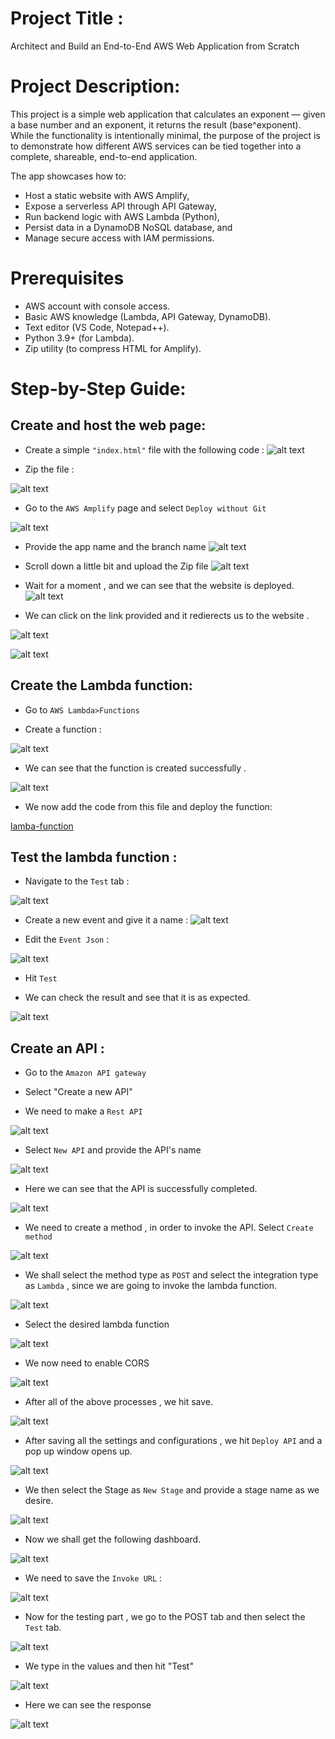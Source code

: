 # Project Title : 
Architect and Build an End-to-End AWS Web Application from Scratch

# Project Description: 
This project is a simple web application that calculates an exponent — given a base number and an exponent, it returns the result (base^exponent). While the functionality is intentionally minimal, the purpose of the project is to demonstrate how different AWS services can be tied together into a complete, shareable, end-to-end application.

The app showcases how to:
- Host a static website with AWS Amplify,
- Expose a serverless API through API Gateway,
- Run backend logic with AWS Lambda (Python),
- Persist data in a DynamoDB NoSQL database, and
- Manage secure access with IAM permissions.

# Prerequisites
- AWS account with console access.
- Basic AWS knowledge (Lambda, API Gateway, DynamoDB).
- Text editor (VS Code, Notepad++).
- Python 3.9+ (for Lambda).
- Zip utility (to compress HTML for Amplify).

# Step-by-Step Guide: 

## Create and host the web page:

- Create a simple `"index.html"` file with the following code : 
![alt text](./Images/index.html.png)

- Zip the file :

![alt text](<Images/Screenshot 2025-08-29 012856.png>)

- Go to the `AWS Amplify` page and select `Deploy without Git` 

![alt text](<Images/Screenshot 2025-08-29 014945.png>)

- Provide the app name and the branch name 
![alt text](<Images/Screenshot 2025-08-29 015024.png>)

- Scroll down a little bit and upload the Zip file 
![alt text](<Images/Screenshot 2025-08-29 015049.png>)

- Wait for a moment , and we can see that the website is deployed. 
![alt text](<Images/Screenshot 2025-08-29 015127.png>)

- We can click on the link provided and it redierects us to the website . 

![alt text](<Images/Screenshot 2025-08-29 015153.png>)

![alt text](<Images/Screenshot 2025-08-29 015158.png>)

## Create the Lambda function: 

- Go to `AWS Lambda>Functions`

- Create a function : 

![alt text](<Images/Screenshot 2025-08-29 021521.png>)

- We can see that the function is created successfully . 

![alt text](<Images/Screenshot 2025-08-29 021634.png>)

- We now add the code from this file and deploy the function:

[lamba-function](lambda-func.py) 

## Test the lambda function : 

- Navigate to the `Test` tab : 

![alt text](<Images/Screenshot 2025-08-29 022756.png>)

- Create a new event and give it a name : 
![alt text](<Images/Screenshot 2025-08-29 022808.png>)

- Edit the `Event Json` : 

![alt text](<Images/Screenshot 2025-08-29 022929.png>)

- Hit `Test`

- We can check the result and see that it is as expected. 

![alt text](<Images/Screenshot 2025-08-29 023010.png>)

## Create an API : 

- Go to the `Amazon API gateway` 

- Select "Create a new API"

- We need to make a `Rest API` 

![alt text](<Images/Screenshot 2025-08-29 092910 1.png>)

- Select `New API` and provide the API's name 

![alt text](<Images/Screenshot 2025-08-29 092931.png>)

- Here we can see that the API is successfully completed. 

![alt text](<Images/Screenshot 2025-08-29 092945.png>)

- We need to create a method , in order to invoke the API. Select `Create method`
 
![alt text](<Images/Screenshot 2025-08-29 093002.png>)

- We shall select the method type as `POST` and select the integration type as `Lambda` , since we are going to invoke the lambda function. 

![alt text](<Images/Screenshot 2025-08-29 093027.png>)

- Select the desired lambda function

![alt text](<Images/Screenshot 2025-08-29 093034.png>)

-  We now need to enable CORS 

![alt text](<Images/Screenshot 2025-08-29 093104.png>)

- After all of the above processes , we hit save. 

![alt text](<Images/Screenshot 2025-08-29 093409.png>)

- After saving all the settings and configurations , we hit `Deploy API` and a pop up window opens up. 

![alt text](<Images/Screenshot 2025-08-29 093455.png>)

- We then select the Stage as `New Stage` and provide a stage name as we desire.

![alt text](<Images/Screenshot 2025-08-29 093508.png>)

- Now we shall get the following dashboard. 

![alt text](<Images/Screenshot 2025-08-29 093533.png>)

- We need to save the `Invoke URL` : 

![alt text](<Images/Screenshot 2025-08-29 093536.png>)

- Now for the testing part , we go to the POST tab and then select the `Test` tab. 

![alt text](<Images/Screenshot 2025-08-29 093643.png>)


- We type in the values and then hit "Test"

![alt text](<Images/Pasted image 20250829232939.png>)

- Here we can see the response 

![alt text](<Images/Pasted image 20250829233009.png>)